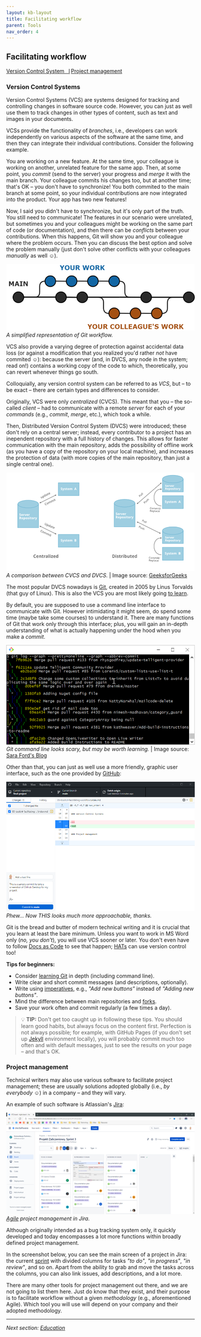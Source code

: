 ```yaml
---
layout: kb-layout
title: Facilitating workflow
parent: Tools
nav_order: 4
---
```


## Facilitating workflow

[Version Control System⎹](#version-control-systems) [Project management](#project-management)

### Version Control Systems

Version Control Systems (VCS) are systems designed for tracking and controlling changes in software source code. However, you can just as well use them to track changes in other types of content, such as text and images in your documents.  

VCSs provide the functionality of *branches*, i.e., developers can work independently on various aspects of the software at the same time, and then they can integrate their individual contributions. Consider the following example.

You are working on a new feature. At the same time, your colleague is working on another, unrelated feature for the same app. Then, at some point, you *commit* (send to the server) your progress and *merge* it with the main branch. Your colleague commits his changes too, but at another time; that's OK – you don't have to synchronize! You both commited to the main branch at some point, so your individual contributions are now integrated into the product. Your app has two new features!  

Now, I said you didn't have to synchronize, but it's only part of the truth. You still need to communicate! The features in our scenario were unrelated, but sometimes you and your colleagues might be working on the same part of code (or documentation), and then there can be *conflicts* between your contributions. When this happens, Git will show you and your colleague where the problem occurs. Then you can discuss the best option and solve the problem manually (just don't solve other conflicts with your colleagues *manually* as well ☺).  

![Git workflow](../../images/git-workflow.png)  
*A simplified representation of Git workflow.* 

VCS also provide a varying degree of protection against accidental data loss (or against a modification that you realized you'd rather *not* have commited ☺): because the server (and, in DVCS, any node in the system; read on!) contains a working copy of the code to which, theoretically, you can revert whenever things go south.  

Colloquially, any version control system can be referred to as *VCS*, but – to be exact – there are certain types and differences to consider.  

Originally, VCS were only *centralized* (CVCS). This meant that you – the so-called *client* – had to communicate with a remote *server* for each of your *commands* (e.g., *commit*, *merge*, etc.), which took a while.  

Then, Distributed Version Control System (DVCS) were introduced; these don't rely on a central server; instead, every contributor to a project has an inependent repository with a full history of changes. This allows for faster communication with the main repository, adds the possibility of offline work (as you have a copy of the repository on your local machine), and increases the protection of data (with more copies of the main repository, than just a single central one).  

![CVCS vs DVCS](../../images/cvcs-vs-dvcs.png)
*A comparison between CVCS and DVCS.* | Image source: [GeeksforGeeks](https://www.geeksforgeeks.org/centralized-vs-distributed-version-control-which-one-should-we-choose/)

The most popular DVCS nowadays is [Git](https://git-scm.com), created in 2005 by Linus Torvalds (that guy of Linux). This is also the VCS you are most likely going [to learn](../../06-education/3-online-courses/index.md/#free-recommendations).  

By default, you are supposed to use a command line interface to communicate with Git. However intimidating it might seem, do spend some time (maybe take some courses) to understand it. There are many functions of Git that work only through this interface; plus, you will gain an in-depth understanding of what is actually happening under the hood when you make a *commit*.  

![Git command line](../../images/git-command.png)  
*Git command line looks scary, but may be worth learning.* | Image source: [Sara Ford's Blog](https://saraford.net/2017/03/17/how-to-view-a-git-log-graph-from-the-command-line-that-looks-like-visual-studio-view-history-076/)  

Other than that, you can just as well use a more friendly, graphic user interface, such as the one provided by [GitHub](../../09-glossary/index.md/#g):

![GitHub Desktop](../../images/github-desktop.png)
*Phew... Now THIS looks much more approachable, thanks.*

Git is the bread and butter of modern technical writing and it is crucial that you learn at least the bare minimum. Unless you want to work in MS Word only (*no, you don't*), you will use VCS sooner or later. You don't even have to follow [Docs as Code](../../04-learning-the-basics/4-standards-and-practices/#docs-as-code) to see that happen; [HATs](../2-content-management-and-publishing/#help-authoring-tools) can use version control too!  

**Tips for beginners:**

* Consider [learning Git](../../06-education/3-online-courses/index.md/#free-recommendations) in depth (including command line).
* Write clear and short commit messages (and descriptions, optionally).
* Write using [imperatives](https://www.theserverside.com/video/Follow-these-git-commit-message-guidelines), e.g., *"Add new buttons"* instead of *"Adding new buttons"*.
* Mind the difference between main repositories and [forks](https://docs.github.com/en/get-started/quickstart/fork-a-repo).
* Save your work often and commit regularly (a few times a day).

> 💡 **TIP:** Don't get too caught up in following these tips. You should learn good habits, but always focus on the content first. Perfection is not always possible; for example, with GitHub Pages (if you don't set up [Jekyll](../2-content-management-and-publishing/index.md/#static-site-generators) environment locally), you will probably commit much too often and with default messages, just to see the results on your page – and that's OK.  

### Project management

Technical writers may also use various software to facilitate project management; these are usually solutions adopted globally (i.e., *by everybody* ☺) in a company – and they will vary.  

An example of such software is Atlassian's [Jira](https://www.atlassian.com/software/jira):

![Jira](../../images/jira.png)  
*[Agile](../../09-glossary/index.md/#a) project management in Jira.*

Although originally intended as a bug tracking system only, it quickly developed and today encompasses a lot more functions within broadly defined project management.  

In the screenshot below, you can see the main screen of a project in Jira: the current [sprint](../../09-glossary/index.md/#s) with divided columns for tasks *"to do"*, *"in progress"*, *"in review"*, and so on. Apart from the ability to grab and move the tasks across the columns, you can also link issues, add descriptions, and a lot more.  

There are many other tools for project management out there, and we are not going to list them here. Just do know that they exist, and their purpose is to facilitate workflow without a given *methodology* (e.g., aforementioned Agile). Which tool you will use will depend on your company and their adopted methodology.   

---

*Next section: [Education](../../06-education/)*